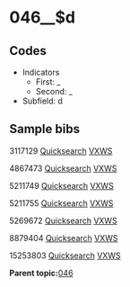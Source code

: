 # 046\_\_$d

## Codes

-   Indicators
    -   First: \_
    -   Second: \_
-   Subfield: d

## Sample bibs

3117129 [Quicksearch](https://search.library.yale.edu/catalog/3117129) [VXWS](http://prodorbis.library.yale.edu:7014/vxws/GetHoldingsService?bibId=3117129)

4867473 [Quicksearch](https://search.library.yale.edu/catalog/4867473) [VXWS](http://prodorbis.library.yale.edu:7014/vxws/GetHoldingsService?bibId=4867473)

5211749 [Quicksearch](https://search.library.yale.edu/catalog/5211749) [VXWS](http://prodorbis.library.yale.edu:7014/vxws/GetHoldingsService?bibId=5211749)

5211755 [Quicksearch](https://search.library.yale.edu/catalog/5211755) [VXWS](http://prodorbis.library.yale.edu:7014/vxws/GetHoldingsService?bibId=5211755)

5269672 [Quicksearch](https://search.library.yale.edu/catalog/5269672) [VXWS](http://prodorbis.library.yale.edu:7014/vxws/GetHoldingsService?bibId=5269672)

8879404 [Quicksearch](https://search.library.yale.edu/catalog/8879404) [VXWS](http://prodorbis.library.yale.edu:7014/vxws/GetHoldingsService?bibId=8879404)

15253803 [Quicksearch](https://search.library.yale.edu/catalog/15253803) [VXWS](http://prodorbis.library.yale.edu:7014/vxws/GetHoldingsService?bibId=15253803)

**Parent topic:**[046](../../tags/046/046.md)

